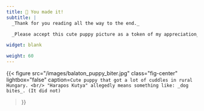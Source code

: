 ```yaml
---
title: 🎉 You made it!
subtitle: |
  _Thank for you reading all the way to the end._

  _Please accept this cute puppy picture as a token of my appreciation_ 🙏

widget: blank

weight: 60
---
```


<p style="text-align: center">

{{< figure
  src="/images/balaton_puppy_biter.jpg"
  class="fig-center"
  lightbox="false"
  caption=`Cute puppy that got a lot of cuddles in rural Hungary.
  <br/>
  "Harapos Kutya" allegedly means something like: _dog bites_. (It did not)`
>}}

</p>

